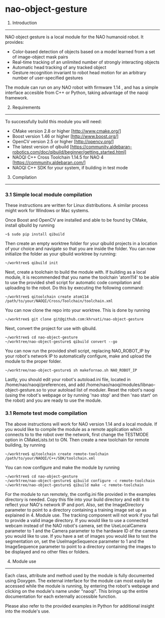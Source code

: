 nao-object-gesture
===========================

1. Introduction
----------------------------------------
NAO object gesture is a local module for the NAO humanoid robot. It provides:

* Color-based detection of objects based on a model learned from a set of image-object mask pairs
* Real-time tracking of an unlimited number of strongly interacting objects
* Automatic head tracking of any tracked object
* Gesture recognition invariant to robot head motion for an arbitrary number of user-specified gestures

The module can run on any NAO robot with firmware 1.14 , and has a simple interface accesible from C++ or Python, taking advantage of the naoqi framework.


2. Requirements
----------------------------------------

To successfully build this module you will need:

* CMake version 2.8 or higher [http://www.cmake.org/]
* Boost version 1.46 or higher [http://www.boost.org/]
* OpenCV version 2.5 or higher [http://opencv.org/]
* The latest version of qibuild [https://community.aldebaran-robotics.com/doc/qibuild/beginner/getting_started.html]
* NAOQI C++ Cross Toolchain 1.14.5 for NAO 4 [https://community.aldebaran.com/]
* NAOQI C++ SDK for your system, if building in test mode

3. Compilation
----------------------------------------

### 3.1 Simple local module compilation
These instructions are written for Linux distributions. A similar process might work for Windows or Mac systems.

Once Boost and OpenCV are installed and able to be found by CMake, install qibuild by running
```
~$ sudo pip install qibuild
```
Then create an empty worktree folder for your qibuild projects in a location of your choice and navigate so that you are inside the folder. You can now initialize the folder as your qibuild worktree by running:
```
~/worktree$ qibuild init
```
Next, create a toolchain to build the module with. If building as a local module, it is recommended that you name the toolchain 'atom114' to be able to use the provided shell script for automatic code compilation and uploading to the robot. Do this by executing the following command:
```
~/worktree$ qitoolchain create atom114 /path/to/your/NAOQI/Cross/Toolchain/toolchain.xml
```
You can now clone the repo into your worktree. This is done by running
```
~/worktree$ git clone git@github.com:khrvati/nao-object-gesture
```
Next, convert the project for use with qibuild.
```
~/worktree$ cd nao-object-gesture
~/worktree/nao-object-gesture$ qibuild convert --go
```
You can now run the provided shell script, replacing NAO_ROBOT_IP by your robot's network IP to automatically configure, make and upload the module to the proper folder.
```
~/worktree/nao-object-gesture$ sh makefornao.sh NAO_ROBOT_IP
```

Lastly, you should edit your robot's autoload.ini file, located in /home/nao/naoqi/preferences, and add /home/nao/naoqi/modules/libnao-object-gesture.so to your autoload list of moduler. Reset the robot's naoqi (using the robot's webpage or by running 'nao stop' and then 'nao start' on the robot) and you are ready to use the module.

### 3.1 Remote test mode compilation
The above instructions will work for NAO version 1.14 and a local module. If you would like to compile the module as a remote application which connects to to the robot over the network, first change the TESTMODE option in CMakeLists.txt to ON. Then create a new toolchain for remote building, by running
```
~/worktree$ qitoolchain create remote-toolchain /path/to/your/NAOQI/C++/SDK/toolchain.xml
```
You can now configure and make the module by running

```
~/worktree$ cd nao-object-gesture
~/worktree/nao-object-gesture$ qibuild configure -c remote-toolchain
~/worktree/nao-object-gesture$ qibuild make -c remote-toolchain
```

For the module to run remotely, the config.ini file provided in the examples directory is needed. Copy this file into your build directory and edit it to reflect your NAO's network IP and port. Also, set the ImageDirectory parameter to point to a directory containing a training image set up as explained in 4. Module use. The tracking component will not work if you fail to provide a valid image directory.
If you would like to use a connected webcam instead of the NAO robot's camera, set the UseLocalCamera parameter to 1 and the Camera parameter to the hardware ID of the camera you would like to use. If you have a set of images you would like to test the segmentation on, set the UseImageSequence parameter to 1 and the ImageSequence parameter to point to a directory containing the images to be displayed and no other files or folders.

4. Module use
--------------------------------------

Each class, attribute and method used by the module is fully documented using Doxygen. The external interface for the module can most easily be accessed while the module is running, by entering the robot's webpage and clicking on the module's name under "naoqi". This brings up the entire documentation for each externally accessible function.

Please also refer to the provided examples in Python for additional insight into the module's use.








